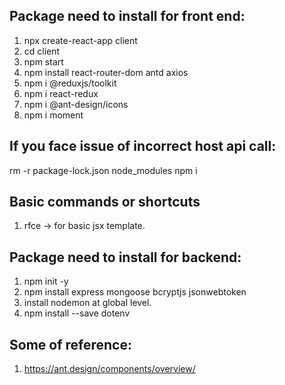 ## Package need to install for front end:
1. npx create-react-app client
2. cd client 
3. npm start
4. npm install react-router-dom antd axios
5. npm i @reduxjs/toolkit
6. npm i react-redux
7. npm i @ant-design/icons
8. npm i moment


## If you face issue of incorrect host api call:
rm -r package-lock.json node_modules
npm i


## Basic commands or shortcuts
1. rfce -> for basic jsx template.

## Package need to install for backend:
1. npm init -y
2. npm install express mongoose bcryptjs jsonwebtoken
3. install nodemon at global level.
4. npm install --save dotenv 


## Some of reference:
1. https://ant.design/components/overview/
